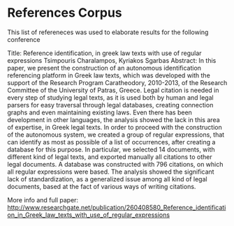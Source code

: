 References Corpus
==========

This list of refereneces was used to elaborate results for the following conference

Title: Reference identification, in greek law texts with use of regular expressions
Tsimpouris Charalampos, Kyriakos Sgarbas
Abstract: In this paper, we present the construction of an autonomous identification referencing platform in Greek
law texts, which was developed with the support of the Research Program Caratheodory, 2010-2013,
of the Research Committee of the University of Patras, Greece. Legal citation is needed in every step of
studying legal texts, as it is used both by human and legal parsers for easy traversal through legal
databases, creating connection graphs and even maintaining existing laws. Even there has been
development in other languages, the analysis showed the lack in this area of expertise, in Greek legal
texts. In order to proceed with the construction of the autonomous system, we created a group of
regular expressions, that can identify as most as possible of a list of occurrences, after creating a
database for this purpose. In particular, we selected 14 documents, with different kind of legal texts, and
exported manually all citations to other legal documents. A database was constructed with 796 citations,
on which all regular expressions were based. The analysis showed the significant lack of
standardization, as a generalized issue among all kind of legal documents, based at the fact of various
ways of writing citations.

More info and full paper: http://www.researchgate.net/publication/260408580_Reference_identification_in_Greek_law_texts_with_use_of_regular_expressions
